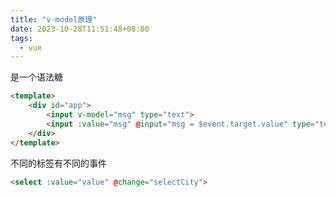 ```yaml
---
title: "v-model原理"
date: 2023-10-28T11:51:48+08:00
tags:
  - vue
---
```


是一个语法糖

```html
<template>
    <div id="app">
        <input v-model="msg" type="text">
        <input :value="msg" @input="msg = $event.target.value" type="text">
    </div>
</template>
```

不同的标签有不同的事件

```html
<select :value="value" @change="selectCity">
```
